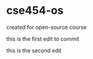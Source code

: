 # cse454-os
created for open-source course 

this is the first edit to commit

this is the second edit
